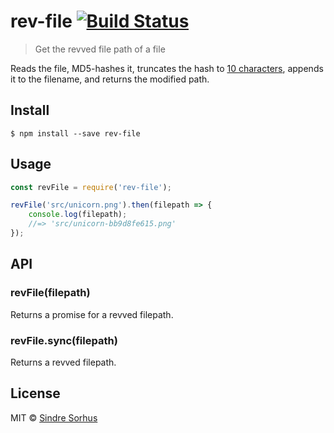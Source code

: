 # rev-file [![Build Status](https://travis-ci.org/sindresorhus/rev-file.svg?branch=master)](https://travis-ci.org/sindresorhus/rev-file)

> Get the revved file path of a file

Reads the file, MD5-hashes it, truncates the hash to [10 characters](https://github.com/sindresorhus/rev-hash), appends it to the filename, and returns the modified path.


## Install

```
$ npm install --save rev-file
```


## Usage

```js
const revFile = require('rev-file');

revFile('src/unicorn.png').then(filepath => {
	console.log(filepath);
	//=> 'src/unicorn-bb9d8fe615.png'
});
```


## API

### revFile(filepath)

Returns a promise for a revved filepath.

### revFile.sync(filepath)

Returns a revved filepath.


## License

MIT © [Sindre Sorhus](https://sindresorhus.com)
